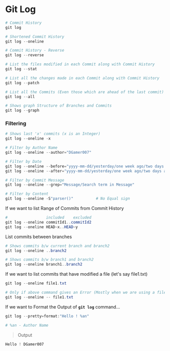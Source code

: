 # Git Log

```ps1
# Commit History
git log

# Shortened Commit History
git log --oneline

# Commit History - Reverse
git log --reverse

# List the files modified in each Commit along with Commit History
git log --stat

# List all the changes made in each Commit along with Commit History
git log --patch

# List all the Commits (Even those which are ahead of the last commit)
git log --all

# Shows graph Structure of Branches and Commits
git log --graph
```

### Filtering

```ps1
# Shows last 'x' commits (x is an Integer)
git log --oneline -x

# Filter by Author Name
git log --oneline --author="DGamer007"

# Filter by Date
git log --oneline --before="yyyy-mm-dd/yesterday/one week ago/two days ago"
git log --oneline --after="yyyy-mm-dd/yesterday/one week ago/two days ago"

# Filter by Commit Message
git log --oneline --grep="Message/Search term in Message"

# Filter by Content
git log --oneline -S"parser()"          # No Equal sign
```

If we want to list Range of Commits from Commit History

```ps1
#                 included    excluded
git log --oneline commitId1..commitId2
git log --oneline HEAD~x..HEAD~y
```

List commits between branches

```ps1
# Shows commits b/w current branch and branch2
git log --oneline ..branch2

# Shows commits b/w branch1 and branch2
git log --oneline branch1..branch2
```

If we want to list commits that have modified a file (let's say file1.txt)

```ps1
git log --oneline file1.txt

# Only if above command gives an Error (Mostly when we are using a filename that doesn't exist in W.T)
git log --oneline -- file1.txt
```

If we want to Format the Output of **`git log`** command...

```ps1
git log --pretty=format:"Hello ! %an"

# %an - Author Name
```

> Output

```ps1
Hello ! DGamer007
```

